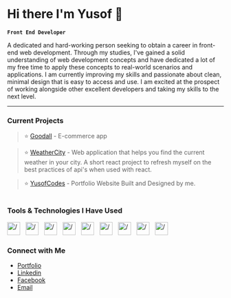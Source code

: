 # Hi there I'm Yusof 👋

**`Front End Developer`**

A dedicated and hard-working person seeking to obtain a career in front-end web development. Through my	 studies, I've gained a solid understanding of web development concepts and have dedicated a lot of my free time to apply these concepts to real-world scenarios and applications. I am currently improving my skills and passionate about clean, minimal design that is easy to access and use. I am excited at the prospect of working alongside other excellent developers and taking my skills to the next level.

---

### Current Projects <br/>
> ⭐️ [Goodall](https://github.com/yusof29/goodal) - E-commerce app

> ⭐️ [WeatherCity](https://github.com/yusof29/weathercity) - Web application that helps you find the current weather in your city. A short react project to refresh myself on the best practices of api's when used with react.

> ⭐️ [YusofCodes](https://github.com/yusof29/portfolio) - Portfolio Website Built and Designed by me.

#

###  Tools & Technologies I Have Used

<img align='left' alt="/" width="30px" style="padding-right:10px" src="https://cdn.jsdelivr.net/gh/devicons/devicon/icons/react/react-original.svg" />
<img align='left' alt="/" width="30px" style="padding-right:10px"  src="https://cdn.jsdelivr.net/gh/devicons/devicon/icons/javascript/javascript-original.svg" />
<img align='left' alt="/" width="30px" style="padding-right:10px"  src="https://cdn.jsdelivr.net/gh/devicons/devicon/icons/tailwindcss/tailwindcss-plain.svg" />
<img align='left' alt="/" width="30px" style="padding-right:10px"  src="https://www.daggala.com/static/228867c3668e439101821568a8a03b54/19ca5/sc.png" />
<img align='left' alt="/" width="30px" style="padding-right:10px"  src="https://cdn.jsdelivr.net/gh/devicons/devicon/icons/html5/html5-original.svg" />
<img align='left' alt="/" width="30px" style="padding-right:10px"  src="https://cdn.jsdelivr.net/gh/devicons/devicon/icons/css3/css3-original.svg" />
<img align='left' alt="/" width="30px" style="padding-right:10px"  src="https://cdn.jsdelivr.net/gh/devicons/devicon/icons/photoshop/photoshop-plain.svg" />
<img align='left' alt="/" width="30px" style="padding-right:10px"  src="https://cdn.jsdelivr.net/gh/devicons/devicon/icons/git/git-original.svg" />
<img align='left' alt="/" width="30px" style="padding-right:10px"  src="https://cdn.jsdelivr.net/gh/devicons/devicon/icons/vscode/vscode-original.svg" />
<br/>

#

### Connect with Me
- [Portfolio](https://yusofcodes.netlify.app/) <br/>
- [Linkedin](https://www.linkedin.com/in/yusofpaciente) <br/>
- [Facebook](https://www.facebook.com/noeyeat) <br/> 
- [Email](mailto:yusofpaciente29@gmail.com) <br/> 

          
          
     
          
          
          
          

          
